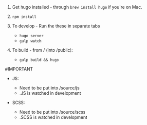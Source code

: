 
1. Get hugo installed - through `brew install hugo` if you're on Mac.
2. `npm install`

3. To develop - Run the these in separate tabs
    * `hugo server`
    * `gulp watch`

3. To build - from / (into /public):
    * `gulp build && hugo`


#IMPORTANT

* JS:
    * Need to be put into /source/js
    * .JS is watched in development

* SCSS:
    * Need to be put into /source/scss
    * .SCSS is watched in development
